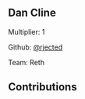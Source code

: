 
## Dan Cline
Multiplier: 1

Github: [@rjected](https://github.com/rjected)

Team: Reth

## Contributions
